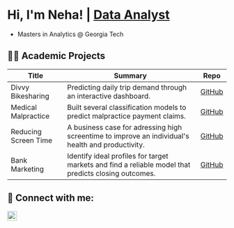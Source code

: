 <h1>Hi, I'm Neha! | <a href="https://github.com/nshah-11?tab=repositories">Data Analyst</a>
</h1>

- Masters in Analytics @ Georgia Tech

<h2>👩‍💻 Academic Projects</h2>

| Title                            | Summary                                                             | Repo              |
| -------------------------------- | ------------------------------------------------------------------------ | ----------------- |
| Divvy Bikesharing                | Predicting daily trip demand through an interactive dashboard.           | [GitHub](https://github.com/nshah-11/divvy-bikesharing)       |
| Medical Malpractice              | Built several classification models to predict malpractice payment claims.     | [GitHub](https://github.com/nshah-11/medical-malpractice)       |
| Reducing Screen Time             | A business case for adressing high screentime to improve an individual's health and productivity.      | [GitHub](https://github.com/nshah-11/reducing-screentime)       |
| Bank Marketing                   | Identify ideal profiles for target markets and find a reliable model that predicts closing outcomes.   | [GitHub](https://github.com/nshah-11/bank-marketing)       |

<h2> 🤳 Connect with me:</h2>

[<img align="left" alt="JoshMadakor | LinkedIn" width="22px" src="https://cdn.jsdelivr.net/npm/simple-icons@v3/icons/linkedin.svg" />][linkedin]

[linkedin]: https://www.linkedin.com/in/ns-neha-shah/

<!--
Here are some ideas to get you started:

- 🔭 I’m currently working on ...
- 🌱 I’m currently learning ...
- 👯 I’m looking to collaborate on ...
- 🤔 I’m looking for help with ...
- 💬 Ask me about ...
- 📫 How to reach me: ...
- 😄 Pronouns: ...
- ⚡ Fun fact: ...
-->
